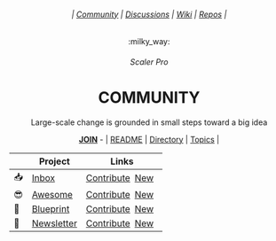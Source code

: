 <div align="center">
  <h6> | <a href="https://github.com/scalerpro/community">Community</a> | <a href="https://github.com/orgs/scalerpro/discussions">Discussions</a> | <a href="https://github.com/SELFSchool/community/wiki">Wiki</a>  | <a href="https://github.com/orgs/scalerpro/repositories">Repos</a> |</h6>
  <p>:milky_way:</p>
  <h6>Scaler Pro</h6>
  <h1><b>COMMUNITY</b></h1>
  <p>Large-scale change is grounded in small steps toward a big idea</p>
  <a href="https://github.com/scalerpro/.github/blob/main/JOIN.md"><b>JOIN</b></a> - | <a href="https://github.com/scalerpro/community/issues/1">README</a> | <a href="https://github.com/scalerpro/community/issues/1">Directory</a> | <a href="https://github.com/scalerpro/community/issues/1">Topics</a> |
</div>

| | Project | Links |
|-|-|-|
| :inbox_tray: | [Inbox]() | [Contribute]()&ensp;[New]()&ensp; |
| :sunglasses: | [Awesome]() | [Contribute]()&ensp;[New]()&ensp; |
| :triangular_ruler: | [Blueprint]() |[Contribute]()&ensp;[New]()&ensp;  |
| :incoming_envelope: | [Newsletter]() | [Contribute]()&ensp;[New]()&ensp; |
